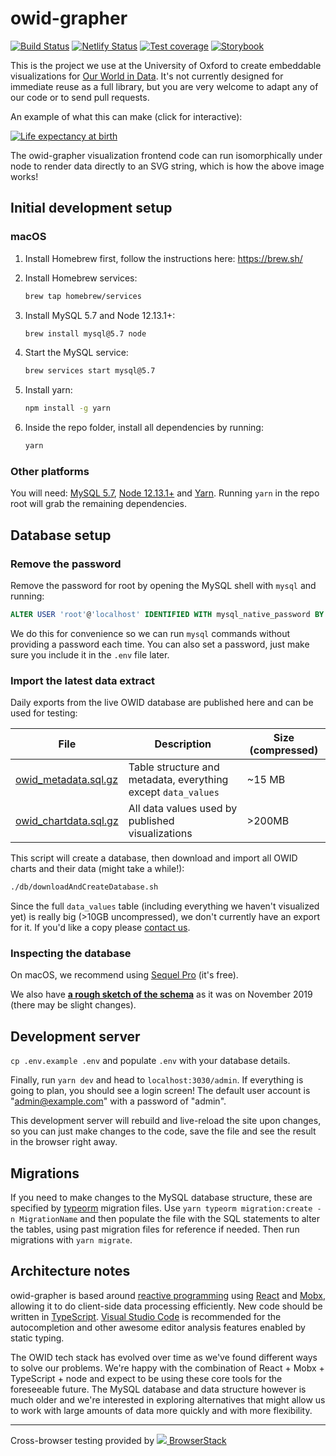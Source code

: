 # owid-grapher

[![Build Status](https://travis-ci.org/owid/owid-grapher.svg?branch=master)](https://travis-ci.org/owid/owid-grapher)
[![Netlify Status](https://api.netlify.com/api/v1/badges/4ab2047d-8fa1-4f00-b91d-cb3dcd0df113/deploy-status)](https://app.netlify.com/sites/owid/deploys)
[![Test coverage](https://owid.github.io/badges/coverage.svg)](https://owid.github.io/coverage/)
[![Storybook](https://raw.githubusercontent.com/storybookjs/brand/master/badge/badge-storybook.svg)](https://owid.github.io/stories/)

This is the project we use at the University of Oxford to create embeddable visualizations for [Our World in Data](https://ourworldindata.org). It's not currently designed for immediate reuse as a full library, but you are very welcome to adapt any of our code or to send pull requests.

An example of what this can make (click for interactive):

[![Life expectancy at birth](https://ourworldindata.org/grapher/exports/life-expectancy.svg)](https://ourworldindata.org/grapher/life-expectancy)

The owid-grapher visualization frontend code can run isomorphically under node to render data directly to an SVG string, which is how the above image works!

## Initial development setup

### macOS

1. Install Homebrew first, follow the instructions here: <https://brew.sh/>

2. Install Homebrew services:

    ```sh
    brew tap homebrew/services
    ```

3. Install MySQL 5.7 and Node 12.13.1+:

    ```sh
    brew install mysql@5.7 node
    ```

4. Start the MySQL service:

    ```sh
    brew services start mysql@5.7
    ```

5. Install yarn:

    ```sh
    npm install -g yarn
    ```

6. Inside the repo folder, install all dependencies by running:

    ```sh
    yarn
    ```

### Other platforms

You will need: [MySQL 5.7](https://www.mysql.com/), [Node 12.13.1+](https://nodejs.org/en/) and [Yarn](https://yarnpkg.com/en/). Running `yarn` in the repo root will grab the remaining dependencies.

## Database setup

### Remove the password

Remove the password for root by opening the MySQL shell with `mysql` and running:

```sql
ALTER USER 'root'@'localhost' IDENTIFIED WITH mysql_native_password BY ''
```

We do this for convenience so we can run `mysql` commands without providing a password each time. You can also set a password, just make sure you include it in the `.env` file later.

### Import the latest data extract

Daily exports from the live OWID database are published here and can be used for testing:

| File                                                                            | Description                                                   | Size (compressed) |
| ------------------------------------------------------------------------------- | ------------------------------------------------------------- | ----------------- |
| [owid_metadata.sql.gz](https://files.ourworldindata.org/owid_metadata.sql.gz)   | Table structure and metadata, everything except `data_values` | ~15 MB            |
| [owid_chartdata.sql.gz](https://files.ourworldindata.org/owid_chartdata.sql.gz) | All data values used by published visualizations              | >200MB            |

This script will create a database, then download and import all OWID charts and their data (might take a while!):

```bash
./db/downloadAndCreateDatabase.sh
```

Since the full `data_values` table (including everything we haven't visualized yet) is really big (>10GB uncompressed), we don't currently have an export for it. If you'd like a copy please [contact us](mailto:tech@ourworldindata.org).

### Inspecting the database

On macOS, we recommend using [Sequel Pro](http://www.sequelpro.com/) (it's free).

We also have [**a rough sketch of the schema**](https://user-images.githubusercontent.com/1308115/64631358-d920e680-d3ee-11e9-90a7-b45d942a7259.png) as it was on November 2019 (there may be slight changes).

## Development server

`cp .env.example .env` and populate `.env` with your database details.

Finally, run `yarn dev` and head to `localhost:3030/admin`. If everything is going to plan, you should see a login screen! The default user account is "admin@example.com" with a password of "admin".

This development server will rebuild and live-reload the site upon changes, so you can just make changes to the code, save the file and see the result in the browser right away.

## Migrations

If you need to make changes to the MySQL database structure, these are specified by [typeorm](http://typeorm.io/#/) migration files. Use `yarn typeorm migration:create -n MigrationName` and then populate the file with the SQL statements to alter the tables, using past migration files for reference if needed. Then run migrations with `yarn migrate`.

## Architecture notes

owid-grapher is based around [reactive programming](https://en.wikipedia.org/wiki/Reactive_programming) using [React](https://reactjs.org/) and [Mobx](http://github.com/mobxjs/mobx), allowing it to do client-side data processing efficiently. New code should be written in [TypeScript](https://www.typescriptlang.org/). [Visual Studio Code](https://code.visualstudio.com/) is recommended for the autocompletion and other awesome editor analysis features enabled by static typing.

The OWID tech stack has evolved over time as we've found different ways to solve our problems. We're happy with the combination of React + Mobx + TypeScript + node and expect to be using these core tools for the foreseeable future. The MySQL database and data structure however is much older and we're interested in exploring alternatives that might allow us to work with large amounts of data more quickly and with more flexibility.

---

Cross-browser testing provided by <a href="https://www.browserstack.com"><img src="https://3fxtqy18kygf3on3bu39kh93-wpengine.netdna-ssl.com/wp-content/themes/browserstack/img/bs-logo.svg" /> BrowserStack</a>
